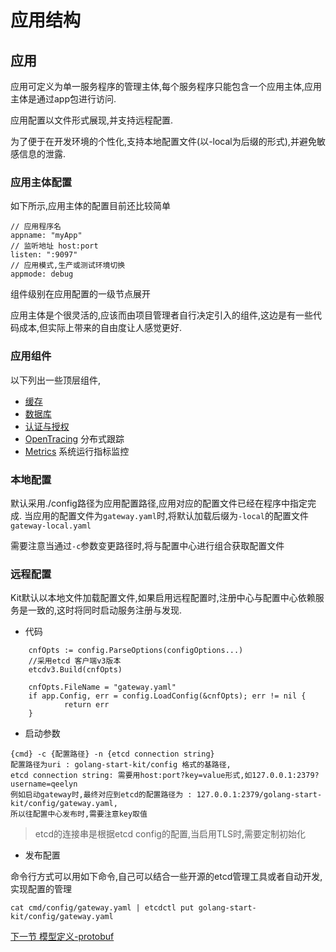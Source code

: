 应用结构
==============

应用
--------
应用可定义为单一服务程序的管理主体,每个服务程序只能包含一个应用主体,应用主体是通过app包进行访问.

应用配置以文件形式展现,并支持远程配置.

为了便于在开发环境的个性化,支持本地配置文件(以-local为后缀的形式),并避免敏感信息的泄露.

### 应用主体配置
如下所示,应用主体的配置目前还比较简单
```
// 应用程序名
appname: "myApp"
// 监听地址 host:port
listen: ":9097"
// 应用模式,生产或测试环境切换
appmode: debug
```
组件级别在应用配置的一级节点展开

应用主体是个很灵活的,应该而由项目管理者自行决定引入的组件,这边是有一些代码成本,但实际上带来的自由度让人感觉更好.

### 应用组件

以下列出一些顶层组件,

* [缓存](application-cache.md)
* [数据库](application-db.md)
* [认证与授权](application-auth.md)
* [OpenTracing](application-opentracing.md) 分布式跟踪
* [Metrics](application-metrics.md) 系统运行指标监控

### 本地配置

默认采用./config路径为应用配置路径,应用对应的配置文件已经在程序中指定完成.
当应用的配置文件为`gateway.yaml`时,将默认加载后缀为`-local`的配置文件`gateway-local.yaml`

需要注意当通过`-c`参数变更路径时,将与配置中心进行组合获取配置文件

### 远程配置
Kit默认以本地文件加载配置文件,如果启用远程配置时,注册中心与配置中心依赖服务是一致的,这时将同时启动服务注册与发现.

* 代码
```
	cnfOpts := config.ParseOptions(configOptions...)
	//采用etcd 客户端v3版本
	etcdv3.Build(cnfOpts)
	
	cnfOpts.FileName = "gateway.yaml"
	if app.Config, err = config.LoadConfig(&cnfOpts); err != nil {
    		return err
    }
```
* 启动参数
```
{cmd} -c {配置路径} -n {etcd connection string}
配置路径为uri : golang-start-kit/config 格式的基路径,
etcd connection string: 需要用host:port?key=value形式,如127.0.0.1:2379?username=qeelyn
例如启动gateway时,最终对应到etcd的配置路径为 : 127.0.0.1:2379/golang-start-kit/config/gateway.yaml,
所以往配置中心发布时,需要注意key取值
```
> etcd的连接串是根据etcd config的配置,当启用TLS时,需要定制初始化
* 发布配置

命令行方式可以用如下命令,自己可以结合一些开源的etcd管理工具或者自动开发,实现配置的管理
```
cat cmd/config/gateway.yaml | etcdctl put golang-start-kit/config/gateway.yaml
```

[下一节 模型定义-protobuf](use-protobuf.md)